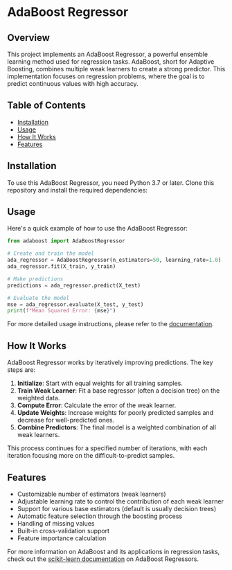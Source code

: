 # AdaBoost Regressor

## Overview

This project implements an AdaBoost Regressor, a powerful ensemble learning method used for regression tasks. AdaBoost, short for Adaptive Boosting, combines multiple weak learners to create a strong predictor. This implementation focuses on regression problems, where the goal is to predict continuous values with high accuracy.

## Table of Contents

- [Installation](#installation)
- [Usage](#usage)
- [How It Works](#how-it-works)
- [Features](#features)

## Installation

To use this AdaBoost Regressor, you need Python 3.7 or later. Clone this repository and install the required dependencies:


## Usage

Here's a quick example of how to use the AdaBoost Regressor:

```python
from adaboost import AdaBoostRegressor

# Create and train the model
ada_regressor = AdaBoostRegressor(n_estimators=50, learning_rate=1.0)
ada_regressor.fit(X_train, y_train)

# Make predictions
predictions = ada_regressor.predict(X_test)

# Evaluate the model
mse = ada_regressor.evaluate(X_test, y_test)
print(f"Mean Squared Error: {mse}")
```

For more detailed usage instructions, please refer to the [documentation](docs/usage.md).

## How It Works

AdaBoost Regressor works by iteratively improving predictions. The key steps are:

1. **Initialize**: Start with equal weights for all training samples.
2. **Train Weak Learner**: Fit a base regressor (often a decision tree) on the weighted data.
3. **Compute Error**: Calculate the error of the weak learner.
4. **Update Weights**: Increase weights for poorly predicted samples and decrease for well-predicted ones.
5. **Combine Predictors**: The final model is a weighted combination of all weak learners.

This process continues for a specified number of iterations, with each iteration focusing more on the difficult-to-predict samples.

## Features

- Customizable number of estimators (weak learners)
- Adjustable learning rate to control the contribution of each weak learner
- Support for various base estimators (default is usually decision trees)
- Automatic feature selection through the boosting process
- Handling of missing values
- Built-in cross-validation support
- Feature importance calculation



For more information on AdaBoost and its applications in regression tasks, check out the [scikit-learn documentation](https://scikit-learn.org/stable/modules/ensemble.html#adaboost) on AdaBoost Regressors.